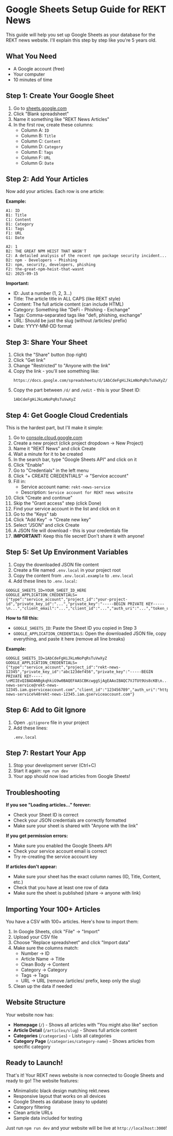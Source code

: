 # Google Sheets Setup Guide for REKT News

This guide will help you set up Google Sheets as your database for the REKT news website. I'll explain this step by step like you're 5 years old.

## What You Need
- A Google account (free)
- Your computer
- 10 minutes of time

## Step 1: Create Your Google Sheet

1. Go to [sheets.google.com](https://sheets.google.com)
2. Click "Blank spreadsheet"
3. Name it something like "REKT News Articles"
4. In the first row, create these columns:
   - Column A: `ID`
   - Column B: `Title`
   - Column C: `Content`
   - Column D: `Category`
   - Column E: `Tags`
   - Column F: `URL`
   - Column G: `Date`

## Step 2: Add Your Articles

Now add your articles. Each row is one article:

**Example:**
```
A1: ID
B1: Title
C1: Content
D1: Category
E1: Tags
F1: URL
G1: Date

A2: 1
B2: THE GREAT NPM HEIST THAT WASN'T
C2: A detailed analysis of the recent npm package security incident...
D2: npm - Developers - Phishing
E2: npm, security, developers, phishing
F2: the-great-npm-heist-that-wasnt
G2: 2025-09-15
```

**Important:**
- ID: Just a number (1, 2, 3...)
- Title: The article title in ALL CAPS (like REKT style)
- Content: The full article content (can include HTML)
- Category: Something like "DeFi - Phishing - Exchange"
- Tags: Comma-separated tags like "defi, phishing, exchange"
- URL: Should be just the slug (without /articles/ prefix)
- Date: YYYY-MM-DD format

## Step 3: Share Your Sheet

1. Click the "Share" button (top right)
2. Click "Get link"
3. Change "Restricted" to "Anyone with the link"
4. Copy the link - you'll see something like:
   ```
   https://docs.google.com/spreadsheets/d/1AbCdeFgHiJkLmNoPqRsTuVwXyZ/edit
   ```
5. Copy the part between `/d/` and `/edit` - this is your Sheet ID:
   ```
   1AbCdeFgHiJkLmNoPqRsTuVwXyZ
   ```

## Step 4: Get Google Cloud Credentials

This is the hardest part, but I'll make it simple:

1. Go to [console.cloud.google.com](https://console.cloud.google.com)
2. Create a new project (click project dropdown → New Project)
3. Name it "REKT News" and click Create
4. Wait a minute for it to be created
5. In the search bar, type "Google Sheets API" and click on it
6. Click "Enable"
7. Go to "Credentials" in the left menu
8. Click "+ CREATE CREDENTIALS" → "Service account"
9. Fill in:
   - Service account name: `rekt-news-service`
   - Description: `Service account for REKT news website`
10. Click "Create and continue"
11. Skip the "Grant access" step (click Done)
12. Find your service account in the list and click on it
13. Go to the "Keys" tab
14. Click "Add Key" → "Create new key"
15. Select "JSON" and click Create
16. A JSON file will download - this is your credentials file
17. **IMPORTANT:** Keep this file secret! Don't share it with anyone!

## Step 5: Set Up Environment Variables

1. Copy the downloaded JSON file content
2. Create a file named `.env.local` in your project root
3. Copy the content from `.env.local.example` to `.env.local`
4. Add these lines to `.env.local`:

```env
GOOGLE_SHEETS_ID=YOUR_SHEET_ID_HERE
GOOGLE_APPLICATION_CREDENTIALS={"type":"service_account","project_id":"your-project-id","private_key_id":"...","private_key":"-----BEGIN PRIVATE KEY-----\n...","client_email":"...","client_id":"...","auth_uri":"...","token_uri":"...","auth_provider_x509_cert_url":"...","client_x509_cert_url":"..."}
```

**How to fill this:**
- `GOOGLE_SHEETS_ID`: Paste the Sheet ID you copied in Step 3
- `GOOGLE_APPLICATION_CREDENTIALS`: Open the downloaded JSON file, copy everything, and paste it here (remove all line breaks)

**Example:**
```env
GOOGLE_SHEETS_ID=1AbCdeFgHiJkLmNoPqRsTuVwXyZ
GOOGLE_APPLICATION_CREDENTIALS={"type":"service_account","project_id":"rekt-news-12345","private_key_id":"abc123def456","private_key":"-----BEGIN PRIVATE KEY-----\nMIIEvQIBADANBgkqhkiG9w0BAQEFAASCBKcwggSjAgEAAoIBAQC7VJTUt9Us8cKB\n...","client_email":"rekt-news-service@rekt-news-12345.iam.gserviceaccount.com","client_id":"123456789","auth_uri":"https://accounts.google.com/o/oauth2/auth","token_uri":"https://oauth2.googleapis.com/token","auth_provider_x509_cert_url":"https://www.googleapis.com/oauth2/v1/certs","client_x509_cert_url":"https://www.googleapis.com/robot/v1/metadata/x509/rekt-news-service%40rekt-news-12345.iam.gserviceaccount.com"}
```

## Step 6: Add to Git Ignore

1. Open `.gitignore` file in your project
2. Add these lines:
   ```
   .env.local
   ```

## Step 7: Restart Your App

1. Stop your development server (Ctrl+C)
2. Start it again: `npm run dev`
3. Your app should now load articles from Google Sheets!

## Troubleshooting

**If you see "Loading articles..." forever:**
- Check your Sheet ID is correct
- Check your JSON credentials are correctly formatted
- Make sure your sheet is shared with "Anyone with the link"

**If you get permission errors:**
- Make sure you enabled the Google Sheets API
- Check your service account email is correct
- Try re-creating the service account key

**If articles don't appear:**
- Make sure your sheet has the exact column names (ID, Title, Content, etc.)
- Check that you have at least one row of data
- Make sure the sheet is published (share → anyone with link)

## Importing Your 100+ Articles

You have a CSV with 100+ articles. Here's how to import them:

1. In Google Sheets, click "File" → "Import"
2. Upload your CSV file
3. Choose "Replace spreadsheet" and click "Import data"
4. Make sure the columns match:
   - Number → ID
   - Article Name → Title
   - Clean Body → Content
   - Category → Category
   - Tags → Tags
   - URL → URL (remove /articles/ prefix, keep only the slug)
5. Clean up the data if needed

## Website Structure

Your website now has:
- **Homepage** (`/`) - Shows all articles with "You might also like" section
- **Article Detail** (`/articles/slug`) - Shows full article content
- **Categories** (`/categories`) - Lists all categories
- **Category Page** (`/categories/category-name`) - Shows articles from specific category

## Ready to Launch!

That's it! Your REKT news website is now connected to Google Sheets and ready to go! The website features:

- Minimalistic black design matching rekt.news
- Responsive layout that works on all devices
- Google Sheets as database (easy to update)
- Category filtering
- Clean article URLs
- Sample data included for testing

Just run `npm run dev` and your website will be live at `http://localhost:3000`!